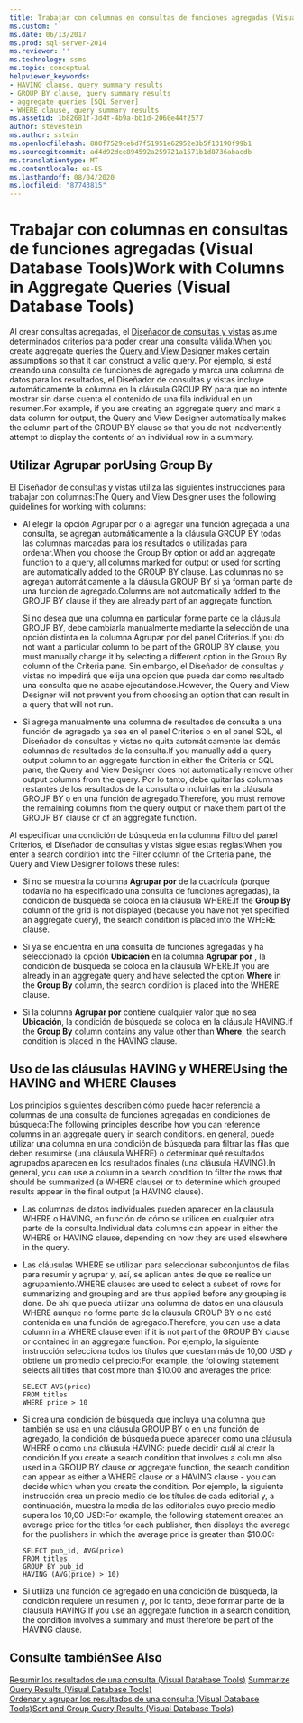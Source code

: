 ```yaml
---
title: Trabajar con columnas en consultas de funciones agregadas (Visual Database Tools) | Microsoft Docs
ms.custom: ''
ms.date: 06/13/2017
ms.prod: sql-server-2014
ms.reviewer: ''
ms.technology: ssms
ms.topic: conceptual
helpviewer_keywords:
- HAVING clause, query summary results
- GROUP BY clause, query summary results
- aggregate queries [SQL Server]
- WHERE clause, query summary results
ms.assetid: 1b82681f-3d4f-4b9a-bb1d-2060e44f2577
author: stevestein
ms.author: sstein
ms.openlocfilehash: 880f7529cebd7f51951e62952e3b5f13190f99b1
ms.sourcegitcommit: ad4d92dce894592a259721a1571b1d8736abacdb
ms.translationtype: MT
ms.contentlocale: es-ES
ms.lasthandoff: 08/04/2020
ms.locfileid: "87743815"
---
```

# <a name="work-with-columns-in-aggregate-queries-visual-database-tools"></a><span data-ttu-id="4a594-102">Trabajar con columnas en consultas de funciones agregadas (Visual Database Tools)</span><span class="sxs-lookup"><span data-stu-id="4a594-102">Work with Columns in Aggregate Queries (Visual Database Tools)</span></span>
  <span data-ttu-id="4a594-103">Al crear consultas agregadas, el [Diseñador de consultas y vistas](visual-database-tools.md) asume determinados criterios para poder crear una consulta válida.</span><span class="sxs-lookup"><span data-stu-id="4a594-103">When you create aggregate queries the [Query and View Designer](visual-database-tools.md) makes certain assumptions so that it can construct a valid query.</span></span> <span data-ttu-id="4a594-104">Por ejemplo, si está creando una consulta de funciones de agregado y marca una columna de datos para los resultados, el Diseñador de consultas y vistas incluye automáticamente la columna en la cláusula GROUP BY para que no intente mostrar sin darse cuenta el contenido de una fila individual en un resumen.</span><span class="sxs-lookup"><span data-stu-id="4a594-104">For example, if you are creating an aggregate query and mark a data column for output, the Query and View Designer automatically makes the column part of the GROUP BY clause so that you do not inadvertently attempt to display the contents of an individual row in a summary.</span></span>  
  
## <a name="using-group-by"></a><span data-ttu-id="4a594-105">Utilizar Agrupar por</span><span class="sxs-lookup"><span data-stu-id="4a594-105">Using Group By</span></span>  
 <span data-ttu-id="4a594-106">El Diseñador de consultas y vistas utiliza las siguientes instrucciones para trabajar con columnas:</span><span class="sxs-lookup"><span data-stu-id="4a594-106">The Query and View Designer uses the following guidelines for working with columns:</span></span>  
  
-   <span data-ttu-id="4a594-107">Al elegir la opción Agrupar por o al agregar una función agregada a una consulta, se agregan automáticamente a la cláusula GROUP BY todas las columnas marcadas para los resultados o utilizadas para ordenar.</span><span class="sxs-lookup"><span data-stu-id="4a594-107">When you choose the Group By option or add an aggregate function to a query, all columns marked for output or used for sorting are automatically added to the GROUP BY clause.</span></span> <span data-ttu-id="4a594-108">Las columnas no se agregan automáticamente a la cláusula GROUP BY si ya forman parte de una función de agregado.</span><span class="sxs-lookup"><span data-stu-id="4a594-108">Columns are not automatically added to the GROUP BY clause if they are already part of an aggregate function.</span></span>  
  
     <span data-ttu-id="4a594-109">Si no desea que una columna en particular forme parte de la cláusula GROUP BY, debe cambiarla manualmente mediante la selección de una opción distinta en la columna Agrupar por del panel Criterios.</span><span class="sxs-lookup"><span data-stu-id="4a594-109">If you do not want a particular column to be part of the GROUP BY clause, you must manually change it by selecting a different option in the Group By column of the Criteria pane.</span></span> <span data-ttu-id="4a594-110">Sin embargo, el Diseñador de consultas y vistas no impedirá que elija una opción que pueda dar como resultado una consulta que no acabe ejecutándose.</span><span class="sxs-lookup"><span data-stu-id="4a594-110">However, the Query and View Designer will not prevent you from choosing an option that can result in a query that will not run.</span></span>  
  
-   <span data-ttu-id="4a594-111">Si agrega manualmente una columna de resultados de consulta a una función de agregado ya sea en el panel Criterios o en el panel SQL, el Diseñador de consultas y vistas no quita automáticamente las demás columnas de resultados de la consulta.</span><span class="sxs-lookup"><span data-stu-id="4a594-111">If you manually add a query output column to an aggregate function in either the Criteria or SQL pane, the Query and View Designer does not automatically remove other output columns from the query.</span></span> <span data-ttu-id="4a594-112">Por lo tanto, debe quitar las columnas restantes de los resultados de la consulta o incluirlas en la cláusula GROUP BY o en una función de agregado.</span><span class="sxs-lookup"><span data-stu-id="4a594-112">Therefore, you must remove the remaining columns from the query output or make them part of the GROUP BY clause or of an aggregate function.</span></span>  
  
 <span data-ttu-id="4a594-113">Al especificar una condición de búsqueda en la columna Filtro del panel Criterios, el Diseñador de consultas y vistas sigue estas reglas:</span><span class="sxs-lookup"><span data-stu-id="4a594-113">When you enter a search condition into the Filter column of the Criteria pane, the Query and View Designer follows these rules:</span></span>  
  
-   <span data-ttu-id="4a594-114">Si no se muestra la columna **Agrupar por** de la cuadrícula (porque todavía no ha especificado una consulta de funciones agregadas), la condición de búsqueda se coloca en la cláusula WHERE.</span><span class="sxs-lookup"><span data-stu-id="4a594-114">If the **Group By** column of the grid is not displayed (because you have not yet specified an aggregate query), the search condition is placed into the WHERE clause.</span></span>  
  
-   <span data-ttu-id="4a594-115">Si ya se encuentra en una consulta de funciones agregadas y ha seleccionado la opción **Ubicación** en la columna **Agrupar por** , la condición de búsqueda se coloca en la cláusula WHERE.</span><span class="sxs-lookup"><span data-stu-id="4a594-115">If you are already in an aggregate query and have selected the option **Where** in the **Group By** column, the search condition is placed into the WHERE clause.</span></span>  
  
-   <span data-ttu-id="4a594-116">Si la columna **Agrupar por** contiene cualquier valor que no sea **Ubicación**, la condición de búsqueda se coloca en la cláusula HAVING.</span><span class="sxs-lookup"><span data-stu-id="4a594-116">If the **Group By** column contains any value other than **Where**, the search condition is placed in the HAVING clause.</span></span>  
  
## <a name="using-the-having-and-where-clauses"></a><span data-ttu-id="4a594-117">Uso de las cláusulas HAVING y WHERE</span><span class="sxs-lookup"><span data-stu-id="4a594-117">Using the HAVING and WHERE Clauses</span></span>  
 <span data-ttu-id="4a594-118">Los principios siguientes describen cómo puede hacer referencia a columnas de una consulta de funciones agregadas en condiciones de búsqueda:</span><span class="sxs-lookup"><span data-stu-id="4a594-118">The following principles describe how you can reference columns in an aggregate query in search conditions.</span></span> <span data-ttu-id="4a594-119">en general, puede utilizar una columna en una condición de búsqueda para filtrar las filas que deben resumirse (una cláusula WHERE) o determinar qué resultados agrupados aparecen en los resultados finales (una cláusula HAVING).</span><span class="sxs-lookup"><span data-stu-id="4a594-119">In general, you can use a column in a search condition to filter the rows that should be summarized (a WHERE clause) or to determine which grouped results appear in the final output (a HAVING clause).</span></span>  
  
-   <span data-ttu-id="4a594-120">Las columnas de datos individuales pueden aparecer en la cláusula WHERE o HAVING, en función de cómo se utilicen en cualquier otra parte de la consulta.</span><span class="sxs-lookup"><span data-stu-id="4a594-120">Individual data columns can appear in either the WHERE or HAVING clause, depending on how they are used elsewhere in the query.</span></span>  
  
-   <span data-ttu-id="4a594-121">Las cláusulas WHERE se utilizan para seleccionar subconjuntos de filas para resumir y agrupar y, así, se aplican antes de que se realice un agrupamiento.</span><span class="sxs-lookup"><span data-stu-id="4a594-121">WHERE clauses are used to select a subset of rows for summarizing and grouping and are thus applied before any grouping is done.</span></span> <span data-ttu-id="4a594-122">De ahí que pueda utilizar una columna de datos en una cláusula WHERE aunque no forme parte de la cláusula GROUP BY o no esté contenida en una función de agregado.</span><span class="sxs-lookup"><span data-stu-id="4a594-122">Therefore, you can use a data column in a WHERE clause even if it is not part of the GROUP BY clause or contained in an aggregate function.</span></span> <span data-ttu-id="4a594-123">Por ejemplo, la siguiente instrucción selecciona todos los títulos que cuestan más de 10,00 USD y obtiene un promedio del precio:</span><span class="sxs-lookup"><span data-stu-id="4a594-123">For example, the following statement selects all titles that cost more than $10.00 and averages the price:</span></span>  
  
    ```  
    SELECT AVG(price)  
    FROM titles  
    WHERE price > 10  
    ```  
  
-   <span data-ttu-id="4a594-124">Si crea una condición de búsqueda que incluya una columna que también se usa en una cláusula GROUP BY o en una función de agregado, la condición de búsqueda puede aparecer como una cláusula WHERE o como una cláusula HAVING: puede decidir cuál al crear la condición.</span><span class="sxs-lookup"><span data-stu-id="4a594-124">If you create a search condition that involves a column also used in a GROUP BY clause or aggregate function, the search condition can appear as either a WHERE clause or a HAVING clause - you can decide which when you create the condition.</span></span> <span data-ttu-id="4a594-125">Por ejemplo, la siguiente instrucción crea un precio medio de los títulos de cada editorial y, a continuación, muestra la media de las editoriales cuyo precio medio supera los 10,00 USD:</span><span class="sxs-lookup"><span data-stu-id="4a594-125">For example, the following statement creates an average price for the titles for each publisher, then displays the average for the publishers in which the average price is greater than $10.00:</span></span>  
  
    ```  
    SELECT pub_id, AVG(price)  
    FROM titles  
    GROUP BY pub_id  
    HAVING (AVG(price) > 10)  
    ```  
  
-   <span data-ttu-id="4a594-126">Si utiliza una función de agregado en una condición de búsqueda, la condición requiere un resumen y, por lo tanto, debe formar parte de la cláusula HAVING.</span><span class="sxs-lookup"><span data-stu-id="4a594-126">If you use an aggregate function in a search condition, the condition involves a summary and must therefore be part of the HAVING clause.</span></span>  
  
## <a name="see-also"></a><span data-ttu-id="4a594-127">Consulte también</span><span class="sxs-lookup"><span data-stu-id="4a594-127">See Also</span></span>  
 <span data-ttu-id="4a594-128">[Resumir los resultados de una consulta &#40;Visual Database Tools&#41;](summarize-query-results-visual-database-tools.md) </span><span class="sxs-lookup"><span data-stu-id="4a594-128">[Summarize Query Results &#40;Visual Database Tools&#41;](summarize-query-results-visual-database-tools.md) </span></span>  
 [<span data-ttu-id="4a594-129">Ordenar y agrupar los resultados de una consulta &#40;Visual Database Tools&#41;</span><span class="sxs-lookup"><span data-stu-id="4a594-129">Sort and Group Query Results &#40;Visual Database Tools&#41;</span></span>](sort-and-group-query-results-visual-database-tools.md)  
  
  
